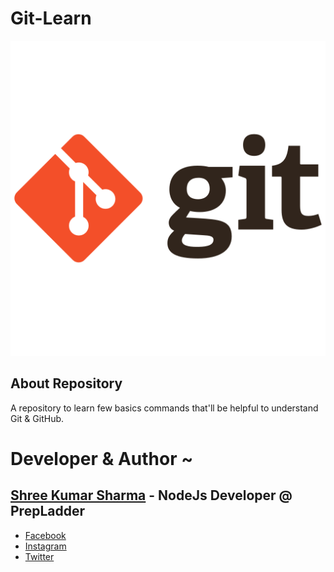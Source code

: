 # Git-Learn
<p align="center">
  <img src="https://github.com/shreesharma07/Git-Learn/blob/main/Logo/git_original.png" alt="Node-Js-Revised">
</p>

## About Repository
A repository to learn few basics commands that'll be helpful to understand Git &amp; GitHub.


# Developer & Author ~
## [Shree Kumar Sharma](https://www.linkedin.com/in/shree-kumar-sharma-644167195/) - NodeJs Developer @ PrepLadder
   - [Facebook](https://www.facebook.com/shree.kumarsharma.338)
   - [Instagram](https://www.instagram.com/shree_kumar_sharma/)
   - [Twitter](https://twitter.com/shree_kr_sharma)

